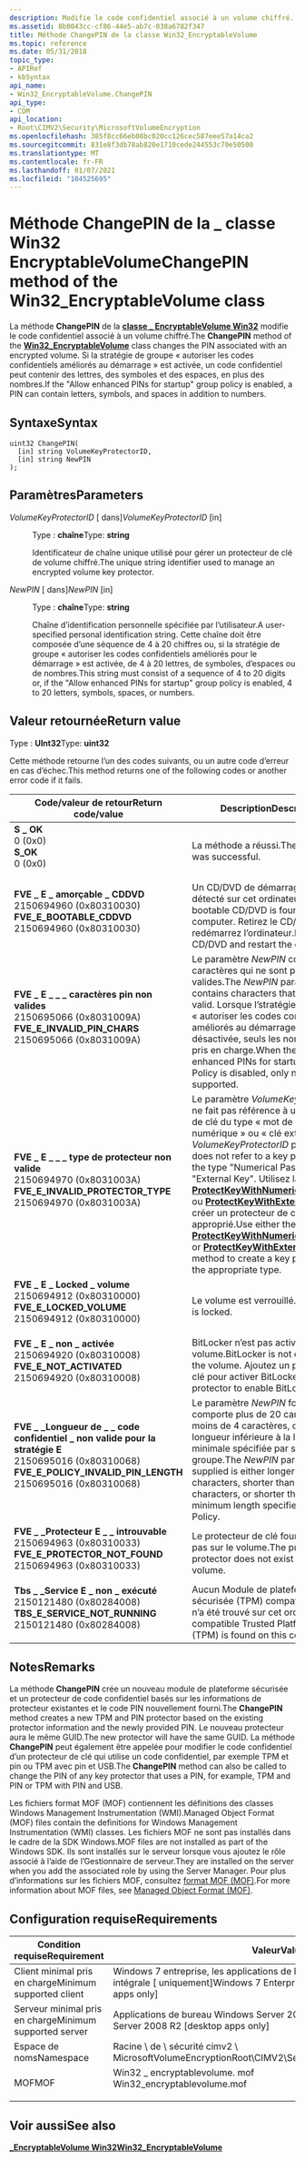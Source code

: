 ```yaml
---
description: Modifie le code confidentiel associé à un volume chiffré.
ms.assetid: 8b0043cc-cf86-44e5-ab7c-038a6782f347
title: Méthode ChangePIN de la classe Win32_EncryptableVolume
ms.topic: reference
ms.date: 05/31/2018
topic_type:
- APIRef
- kbSyntax
api_name:
- Win32_EncryptableVolume.ChangePIN
api_type:
- COM
api_location:
- Root\CIMV2\Security\MicrosoftVolumeEncryption
ms.openlocfilehash: 385f8cc66eb08bc020cc126cec587eee57a14ca2
ms.sourcegitcommit: 831e8f3db78ab820e1710cede244553c70e50500
ms.translationtype: MT
ms.contentlocale: fr-FR
ms.lasthandoff: 01/07/2021
ms.locfileid: "104525695"
---
```

# <a name="changepin-method-of-the-win32_encryptablevolume-class"></a><span data-ttu-id="bbd76-103">Méthode ChangePIN de la \_ classe Win32 EncryptableVolume</span><span class="sxs-lookup"><span data-stu-id="bbd76-103">ChangePIN method of the Win32\_EncryptableVolume class</span></span>

<span data-ttu-id="bbd76-104">La méthode **ChangePIN** de la [**classe \_ EncryptableVolume Win32**](win32-encryptablevolume.md) modifie le code confidentiel associé à un volume chiffré.</span><span class="sxs-lookup"><span data-stu-id="bbd76-104">The **ChangePIN** method of the [**Win32\_EncryptableVolume**](win32-encryptablevolume.md) class changes the PIN associated with an encrypted volume.</span></span> <span data-ttu-id="bbd76-105">Si la stratégie de groupe « autoriser les codes confidentiels améliorés au démarrage » est activée, un code confidentiel peut contenir des lettres, des symboles et des espaces, en plus des nombres.</span><span class="sxs-lookup"><span data-stu-id="bbd76-105">If the "Allow enhanced PINs for startup" group policy is enabled, a PIN can contain letters, symbols, and spaces in addition to numbers.</span></span>

## <a name="syntax"></a><span data-ttu-id="bbd76-106">Syntaxe</span><span class="sxs-lookup"><span data-stu-id="bbd76-106">Syntax</span></span>


```mof
uint32 ChangePIN(
  [in] string VolumeKeyProtectorID,
  [in] string NewPIN
);
```



## <a name="parameters"></a><span data-ttu-id="bbd76-107">Paramètres</span><span class="sxs-lookup"><span data-stu-id="bbd76-107">Parameters</span></span>

<dl> <dt>

<span data-ttu-id="bbd76-108">*VolumeKeyProtectorID* \[ dans\]</span><span class="sxs-lookup"><span data-stu-id="bbd76-108">*VolumeKeyProtectorID* \[in\]</span></span>
</dt> <dd>

<span data-ttu-id="bbd76-109">Type : **chaîne**</span><span class="sxs-lookup"><span data-stu-id="bbd76-109">Type: **string**</span></span>

<span data-ttu-id="bbd76-110">Identificateur de chaîne unique utilisé pour gérer un protecteur de clé de volume chiffré.</span><span class="sxs-lookup"><span data-stu-id="bbd76-110">The unique string identifier used to manage an encrypted volume key protector.</span></span>

</dd> <dt>

<span data-ttu-id="bbd76-111">*NewPIN* \[ dans\]</span><span class="sxs-lookup"><span data-stu-id="bbd76-111">*NewPIN* \[in\]</span></span>
</dt> <dd>

<span data-ttu-id="bbd76-112">Type : **chaîne**</span><span class="sxs-lookup"><span data-stu-id="bbd76-112">Type: **string**</span></span>

<span data-ttu-id="bbd76-113">Chaîne d’identification personnelle spécifiée par l’utilisateur.</span><span class="sxs-lookup"><span data-stu-id="bbd76-113">A user-specified personal identification string.</span></span> <span data-ttu-id="bbd76-114">Cette chaîne doit être composée d’une séquence de 4 à 20 chiffres ou, si la stratégie de groupe « autoriser les codes confidentiels améliorés pour le démarrage » est activée, de 4 à 20 lettres, de symboles, d’espaces ou de nombres.</span><span class="sxs-lookup"><span data-stu-id="bbd76-114">This string must consist of a sequence of 4 to 20 digits or, if the "Allow enhanced PINs for startup" group policy is enabled, 4 to 20 letters, symbols, spaces, or numbers.</span></span>

</dd> </dl>

## <a name="return-value"></a><span data-ttu-id="bbd76-115">Valeur retournée</span><span class="sxs-lookup"><span data-stu-id="bbd76-115">Return value</span></span>

<span data-ttu-id="bbd76-116">Type : **UInt32**</span><span class="sxs-lookup"><span data-stu-id="bbd76-116">Type: **uint32**</span></span>

<span data-ttu-id="bbd76-117">Cette méthode retourne l’un des codes suivants, ou un autre code d’erreur en cas d’échec.</span><span class="sxs-lookup"><span data-stu-id="bbd76-117">This method returns one of the following codes or another error code if it fails.</span></span>



| <span data-ttu-id="bbd76-118">Code/valeur de retour</span><span class="sxs-lookup"><span data-stu-id="bbd76-118">Return code/value</span></span>                                                                                                                                                                                | <span data-ttu-id="bbd76-119">Description</span><span class="sxs-lookup"><span data-stu-id="bbd76-119">Description</span></span>                                                                                                                                                                                                                                                                                                                                                                                                 |
|--------------------------------------------------------------------------------------------------------------------------------------------------------------------------------------------------|-------------------------------------------------------------------------------------------------------------------------------------------------------------------------------------------------------------------------------------------------------------------------------------------------------------------------------------------------------------------------------------------------------------|
| <dl> <span data-ttu-id="bbd76-120"><dt>**S \_ OK**</dt> <dt>0 (0x0)</dt></span><span class="sxs-lookup"><span data-stu-id="bbd76-120"><dt>**S\_OK**</dt> <dt>0 (0x0)</dt></span></span> </dl>                                                | <span data-ttu-id="bbd76-121">La méthode a réussi.</span><span class="sxs-lookup"><span data-stu-id="bbd76-121">The method was successful.</span></span><br/>                                                                                                                                                                                                                                                                                                                                                                       |
| <dl> <span data-ttu-id="bbd76-122"><dt>**FVE \_ E \_ amorçable \_ CDDVD**</dt> <dt>2150694960 (0x80310030)</dt></span><span class="sxs-lookup"><span data-stu-id="bbd76-122"><dt>**FVE\_E\_BOOTABLE\_CDDVD**</dt> <dt>2150694960 (0x80310030)</dt></span></span> </dl>              | <span data-ttu-id="bbd76-123">Un CD/DVD de démarrage est détecté sur cet ordinateur.</span><span class="sxs-lookup"><span data-stu-id="bbd76-123">A bootable CD/DVD is found in this computer.</span></span> <span data-ttu-id="bbd76-124">Retirez le CD/DVD et redémarrez l’ordinateur.</span><span class="sxs-lookup"><span data-stu-id="bbd76-124">Remove the CD/DVD and restart the computer.</span></span><br/>                                                                                                                                                                                                                                                                                                         |
| <dl> <span data-ttu-id="bbd76-125"><dt>**FVE \_ E \_ \_ \_ caractères pin non valides**</dt> <dt>2150695066 (0x8031009A)</dt></span><span class="sxs-lookup"><span data-stu-id="bbd76-125"><dt>**FVE\_E\_INVALID\_PIN\_CHARS**</dt> <dt>2150695066 (0x8031009A)</dt></span></span> </dl>          | <span data-ttu-id="bbd76-126">Le paramètre *NewPIN* contient des caractères qui ne sont pas valides.</span><span class="sxs-lookup"><span data-stu-id="bbd76-126">The *NewPIN* parameter contains characters that are not valid.</span></span> <span data-ttu-id="bbd76-127">Lorsque l’stratégie de groupe « autoriser les codes confidentiels améliorés au démarrage » est désactivée, seuls les nombres sont pris en charge.</span><span class="sxs-lookup"><span data-stu-id="bbd76-127">When the "Allow enhanced PINs for startup" Group Policy is disabled, only numbers are supported.</span></span><br/>                                                                                                                                                                                                                                  |
| <dl> <span data-ttu-id="bbd76-128"><dt>**FVE \_ E \_ \_ \_ type de protecteur non valide**</dt> <dt>2150694970 (0x8031003A)</dt></span><span class="sxs-lookup"><span data-stu-id="bbd76-128"><dt>**FVE\_E\_INVALID\_PROTECTOR\_TYPE**</dt> <dt>2150694970 (0x8031003A)</dt></span></span> </dl>     | <span data-ttu-id="bbd76-129">Le paramètre *VolumeKeyProtectorID* ne fait pas référence à un protecteur de clé du type « mot de passe numérique » ou « clé externe ».</span><span class="sxs-lookup"><span data-stu-id="bbd76-129">The *VolumeKeyProtectorID* parameter does not refer to a key protector of the type "Numerical Password" or "External Key".</span></span> <span data-ttu-id="bbd76-130">Utilisez la méthode [**ProtectKeyWithNumericalPassword**](protectkeywithnumericalpassword-win32-encryptablevolume.md) ou [**ProtectKeyWithExternalKey**](protectkeywithexternalkey-win32-encryptablevolume.md) pour créer un protecteur de clé du type approprié.</span><span class="sxs-lookup"><span data-stu-id="bbd76-130">Use either the [**ProtectKeyWithNumericalPassword**](protectkeywithnumericalpassword-win32-encryptablevolume.md) or [**ProtectKeyWithExternalKey**](protectkeywithexternalkey-win32-encryptablevolume.md) method to create a key protector of the appropriate type.</span></span><br/> |
| <dl> <span data-ttu-id="bbd76-131"><dt>**FVE \_ E \_ Locked \_ volume**</dt> <dt>2150694912 (0x80310000)</dt></span><span class="sxs-lookup"><span data-stu-id="bbd76-131"><dt>**FVE\_E\_LOCKED\_VOLUME**</dt> <dt>2150694912 (0x80310000)</dt></span></span> </dl>               | <span data-ttu-id="bbd76-132">Le volume est verrouillé.</span><span class="sxs-lookup"><span data-stu-id="bbd76-132">The volume is locked.</span></span><br/>                                                                                                                                                                                                                                                                                                                                                                            |
| <dl> <span data-ttu-id="bbd76-133"><dt>**FVE \_ E \_ non \_ activée**</dt> <dt>2150694920 (0x80310008)</dt></span><span class="sxs-lookup"><span data-stu-id="bbd76-133"><dt>**FVE\_E\_NOT\_ACTIVATED**</dt> <dt>2150694920 (0x80310008)</dt></span></span> </dl>               | <span data-ttu-id="bbd76-134">BitLocker n’est pas activé sur le volume.</span><span class="sxs-lookup"><span data-stu-id="bbd76-134">BitLocker is not enabled on the volume.</span></span> <span data-ttu-id="bbd76-135">Ajoutez un protecteur de clé pour activer BitLocker.</span><span class="sxs-lookup"><span data-stu-id="bbd76-135">Add a key protector to enable BitLocker.</span></span> <br/>                                                                                                                                                                                                                                                                                                                |
| <dl> <span data-ttu-id="bbd76-136"><dt>**FVE \_ \_Longueur de \_ \_ code confidentiel \_ non valide pour la stratégie E**</dt> <dt>2150695016 (0x80310068)</dt></span><span class="sxs-lookup"><span data-stu-id="bbd76-136"><dt>**FVE\_E\_POLICY\_INVALID\_PIN\_LENGTH**</dt> <dt>2150695016 (0x80310068)</dt></span></span> </dl> | <span data-ttu-id="bbd76-137">Le paramètre *NewPIN* fourni comporte plus de 20 caractères, moins de 4 caractères, ou une longueur inférieure à la longueur minimale spécifiée par stratégie de groupe.</span><span class="sxs-lookup"><span data-stu-id="bbd76-137">The *NewPIN* parameter supplied is either longer than 20 characters, shorter than 4 characters, or shorter than the minimum length specified by Group Policy.</span></span><br/>                                                                                                                                                                                                                                    |
| <dl> <span data-ttu-id="bbd76-138"><dt>**FVE \_ \_Protecteur E \_ \_ introuvable**</dt> <dt>2150694963 (0x80310033)</dt></span><span class="sxs-lookup"><span data-stu-id="bbd76-138"><dt>**FVE\_E\_PROTECTOR\_NOT\_FOUND**</dt> <dt>2150694963 (0x80310033)</dt></span></span> </dl>        | <span data-ttu-id="bbd76-139">Le protecteur de clé fourni n’existe pas sur le volume.</span><span class="sxs-lookup"><span data-stu-id="bbd76-139">The provided key protector does not exist on the volume.</span></span><br/>                                                                                                                                                                                                                                                                                                                                         |
| <dl> <span data-ttu-id="bbd76-140"><dt>**Tbs \_ \_Service E \_ non \_ exécuté**</dt> <dt>2150121480 (0x80284008)</dt></span><span class="sxs-lookup"><span data-stu-id="bbd76-140"><dt>**TBS\_E\_SERVICE\_NOT\_RUNNING**</dt> <dt>2150121480 (0x80284008)</dt></span></span> </dl>        | <span data-ttu-id="bbd76-141">Aucun Module de plateforme sécurisée (TPM) compatible (TPM) n’a été trouvé sur cet ordinateur.</span><span class="sxs-lookup"><span data-stu-id="bbd76-141">No compatible Trusted Platform Module (TPM) is found on this computer.</span></span><br/>                                                                                                                                                                                                                                                                                                                           |



 

## <a name="remarks"></a><span data-ttu-id="bbd76-142">Notes</span><span class="sxs-lookup"><span data-stu-id="bbd76-142">Remarks</span></span>

<span data-ttu-id="bbd76-143">La méthode **ChangePIN** crée un nouveau module de plateforme sécurisée et un protecteur de code confidentiel basés sur les informations de protecteur existantes et le code PIN nouvellement fourni.</span><span class="sxs-lookup"><span data-stu-id="bbd76-143">The **ChangePIN** method creates a new TPM and PIN protector based on the existing protector information and the newly provided PIN.</span></span> <span data-ttu-id="bbd76-144">Le nouveau protecteur aura le même GUID.</span><span class="sxs-lookup"><span data-stu-id="bbd76-144">The new protector will have the same GUID.</span></span> <span data-ttu-id="bbd76-145">La méthode **ChangePIN** peut également être appelée pour modifier le code confidentiel d’un protecteur de clé qui utilise un code confidentiel, par exemple TPM et pin ou TPM avec pin et USB.</span><span class="sxs-lookup"><span data-stu-id="bbd76-145">The **ChangePIN** method can also be called to change the PIN of any key protector that uses a PIN, for example, TPM and PIN or TPM with PIN and USB.</span></span>

<span data-ttu-id="bbd76-146">Les fichiers format MOF (MOF) contiennent les définitions des classes Windows Management Instrumentation (WMI).</span><span class="sxs-lookup"><span data-stu-id="bbd76-146">Managed Object Format (MOF) files contain the definitions for Windows Management Instrumentation (WMI) classes.</span></span> <span data-ttu-id="bbd76-147">Les fichiers MOF ne sont pas installés dans le cadre de la SDK Windows.</span><span class="sxs-lookup"><span data-stu-id="bbd76-147">MOF files are not installed as part of the Windows SDK.</span></span> <span data-ttu-id="bbd76-148">Ils sont installés sur le serveur lorsque vous ajoutez le rôle associé à l’aide de l’Gestionnaire de serveur.</span><span class="sxs-lookup"><span data-stu-id="bbd76-148">They are installed on the server when you add the associated role by using the Server Manager.</span></span> <span data-ttu-id="bbd76-149">Pour plus d’informations sur les fichiers MOF, consultez [format MOF (MOF)](../wmisdk/managed-object-format--mof-.md).</span><span class="sxs-lookup"><span data-stu-id="bbd76-149">For more information about MOF files, see [Managed Object Format (MOF)](../wmisdk/managed-object-format--mof-.md).</span></span>

## <a name="requirements"></a><span data-ttu-id="bbd76-150">Configuration requise</span><span class="sxs-lookup"><span data-stu-id="bbd76-150">Requirements</span></span>



| <span data-ttu-id="bbd76-151">Condition requise</span><span class="sxs-lookup"><span data-stu-id="bbd76-151">Requirement</span></span> | <span data-ttu-id="bbd76-152">Valeur</span><span class="sxs-lookup"><span data-stu-id="bbd76-152">Value</span></span> |
|-------------------------------------|---------------------------------------------------------------------------------------------------------|
| <span data-ttu-id="bbd76-153">Client minimal pris en charge</span><span class="sxs-lookup"><span data-stu-id="bbd76-153">Minimum supported client</span></span><br/> | <span data-ttu-id="bbd76-154">Windows 7 entreprise, les applications de bureau Windows 7 édition intégrale \[ uniquement\]</span><span class="sxs-lookup"><span data-stu-id="bbd76-154">Windows 7 Enterprise, Windows 7 Ultimate \[desktop apps only\]</span></span><br/>                               |
| <span data-ttu-id="bbd76-155">Serveur minimal pris en charge</span><span class="sxs-lookup"><span data-stu-id="bbd76-155">Minimum supported server</span></span><br/> | <span data-ttu-id="bbd76-156">Applications de bureau Windows Server 2008 R2 \[ uniquement\]</span><span class="sxs-lookup"><span data-stu-id="bbd76-156">Windows Server 2008 R2 \[desktop apps only\]</span></span><br/>                                                 |
| <span data-ttu-id="bbd76-157">Espace de noms</span><span class="sxs-lookup"><span data-stu-id="bbd76-157">Namespace</span></span><br/>                | <span data-ttu-id="bbd76-158">Racine \\ de \\ sécurité cimv2 \\ MicrosoftVolumeEncryption</span><span class="sxs-lookup"><span data-stu-id="bbd76-158">Root\\CIMV2\\Security\\MicrosoftVolumeEncryption</span></span><br/>                                             |
| <span data-ttu-id="bbd76-159">MOF</span><span class="sxs-lookup"><span data-stu-id="bbd76-159">MOF</span></span><br/>                      | <dl> <span data-ttu-id="bbd76-160"><dt>Win32 \_ encryptablevolume. mof</dt></span><span class="sxs-lookup"><span data-stu-id="bbd76-160"><dt>Win32\_encryptablevolume.mof</dt></span></span> </dl> |



## <a name="see-also"></a><span data-ttu-id="bbd76-161">Voir aussi</span><span class="sxs-lookup"><span data-stu-id="bbd76-161">See also</span></span>

<dl> <dt>

[<span data-ttu-id="bbd76-162">**\_EncryptableVolume Win32**</span><span class="sxs-lookup"><span data-stu-id="bbd76-162">**Win32\_EncryptableVolume**</span></span>](win32-encryptablevolume.md)
</dt> </dl>

 

 
